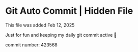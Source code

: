 # Git Auto Commit | Hidden File

This file was added Feb 12, 2025

Just for fun and keeping my daily git commit active 🤪

commit number: 423568
